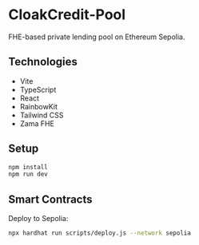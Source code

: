 # CloakCredit-Pool

FHE-based private lending pool on Ethereum Sepolia.

## Technologies

- Vite
- TypeScript  
- React
- RainbowKit
- Tailwind CSS
- Zama FHE

## Setup

```sh
npm install
npm run dev
```

## Smart Contracts

Deploy to Sepolia:
```sh
npx hardhat run scripts/deploy.js --network sepolia
```
